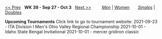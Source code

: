 [<< Prev](men_singles_2138.md) &nbsp; **WK 39 - Sep 27 - Oct 3** &nbsp; [Next >>](men_singles_2140.md) &nbsp;&nbsp;&nbsp;&nbsp;&nbsp;&nbsp;&nbsp; [*Men*](./men_singles_2139.md) &#124; [Women](./women_singles_2139.md) &nbsp;&nbsp;&nbsp;&nbsp;&nbsp; [*Singles*](./men_singles_2139.md) &#124; [Doubles](./men_doubles_2139.md)

**Upcoming Tournaments**
Click link to go to tournament website:
  2021-09-23 - ITA Division I Men's Ohio Valley Regional Championship
  2021-10-01 - Idaho State Bengal Invitational
  2021-10-01 - mercer gridiron classic